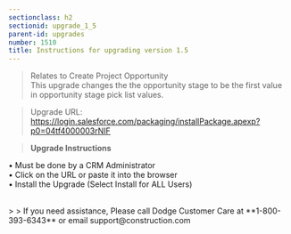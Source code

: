 ```yaml
---
sectionclass: h2
sectionid: upgrade_1_5
parent-id: upgrades
number: 1510
title: Instructions for upgrading version 1.5 
---
```

>Relates to Create Project Opportunity  <br>
>This upgrade changes the the opportunity stage to be the first value in opportunity stage pick list  values.  <br>

> Upgrade URL:   https://login.salesforce.com/packaging/installPackage.apexp?p0=04tf4000003rNIF

> **Upgrade Instructions**

•	Must be done by a CRM Administrator <br>
•	Click on the URL or paste it into the browser <br>
•	Install the Upgrade (Select Install for ALL Users) <br>

<br>
>
> If you need assistance, Please call Dodge Customer Care at **1-800-393-6343** or email support@construction.com

